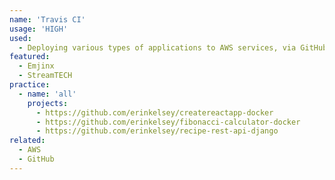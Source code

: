 ```yaml
---
name: 'Travis CI'
usage: 'HIGH'
used:
  - Deploying various types of applications to AWS services, via GitHub repository, including multi-container or single container Docker applications, static web pages, and fullstack web applications
featured:
  - Emjinx
  - StreamTECH
practice:
  - name: 'all'
    projects:
      - https://github.com/erinkelsey/createreactapp-docker
      - https://github.com/erinkelsey/fibonacci-calculator-docker
      - https://github.com/erinkelsey/recipe-rest-api-django
related:
  - AWS
  - GitHub
---
```

